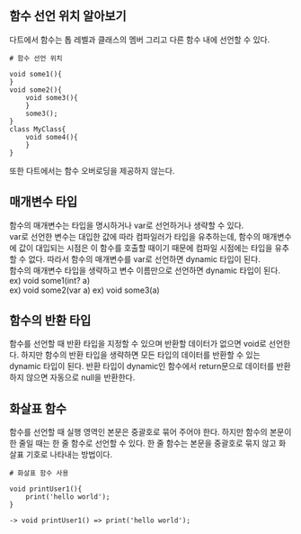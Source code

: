 ## 함수 선언 위치 알아보기

다트에서 함수는 톱 레벨과 클래스의 멤버 그리고 다른 함수 내에 선언할 수 있다.
```
# 함수 선언 위치

void some1(){
}
void some2(){
    void some3(){
    }
    some3();
}
class MyClass{
    void some4(){
    }
}
```
또한 다트에서는 함수 오버로딩을 제공하지 않는다.

## 매개변수 타입

함수의 매개변수는 타입을 명시하거나 var로 선언하거나 생략할 수 있다.   
var로 선언한 변수는 대입한 값에 따라 컴파일러가 타입을 유추하는데, 함수의 매개변수에 값이 대입되는 시점은 이 함수를 호출할 때이기 때문에 컴파일 시점에는 타입을 유추할 수 없다. 따라서 함수의 매개변수를 var로 선언하면 dynamic 타입이 된다.  
함수의 매개변수 타입을 생략하고 변수 이름만으로 선언하면 dynamic 타입이 된다.  
ex) void some1(int? a)  
ex) void some2(var a)
ex) void some3(a)

## 함수의 반환 타입

함수를 선언할 때 반환 타입을 지정할 수 있으며 반환할 데이터가 없으면 void로 선언한다. 하지만 함수의 반환 타입을 생략하면 모든 타입의 데이터를 반환할 수 있는 dynamic 타입이 된다. 반환 타입이 dynamic인 함수에서 return문으로 데이터를 반환하지 않으면 자동으로 null을 반환한다.

## 화살표 함수

함수를 선언할 때 실행 영역인 본문은 중괄호로 묶어 주어야 한다. 하지만 함수의 본문이 한 줄일 때는 한 줄 함수로 선언할 수 있다. 한 줄 함수는 본문을 중괄호로 묶지 않고 화살표 기호로 나타내는 방법이다.
```
# 화살표 함수 사용

void printUser1(){
    print('hello world');
}

-> void printUser1() => print('hello world');
```

